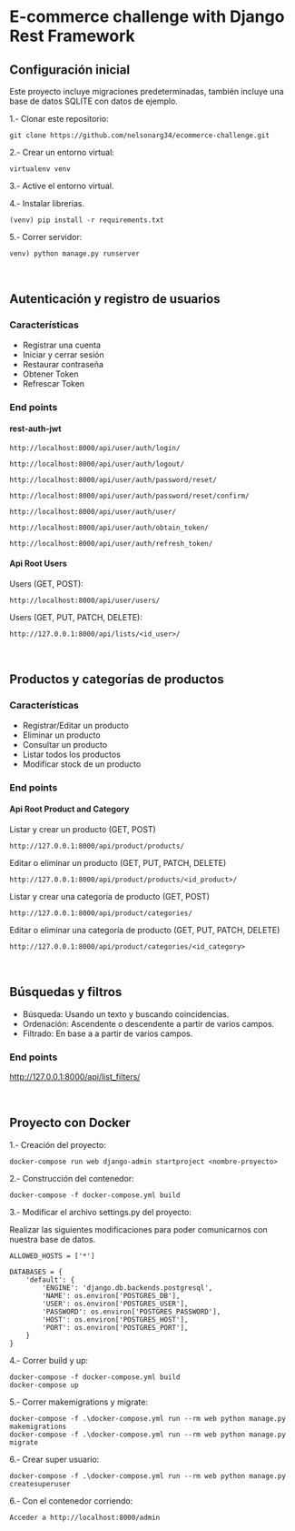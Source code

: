 # E-commerce challenge with Django Rest Framework 

## Configuración inicial

Este proyecto incluye migraciones predeterminadas, también incluye una base de datos SQLITE con datos de ejemplo.

1.- Clonar este repositorio:

    git clone https://github.com/nelsonarg34/ecommerce-challenge.git

2.- Crear un entorno virtual:

    virtualenv venv

3.- Active el entorno virtual.

4.- Instalar librerias.

    (venv) pip install -r requirements.txt 

5.- Correr servidor:

    venv) python manage.py runserver 
<br>

## Autenticación y registro de usuarios

### Características
- Registrar una cuenta
- Iniciar y cerrar sesión
- Restaurar contraseña
- Obtener Token
- Refrescar Token

###     End points

####    rest-auth-jwt

    http://localhost:8000/api/user/auth/login/

    http://localhost:8000/api/user/auth/logout/

    http://localhost:8000/api/user/auth/password/reset/

    http://localhost:8000/api/user/auth/password/reset/confirm/

    http://localhost:8000/api/user/auth/user/

    http://localhost:8000/api/user/auth/obtain_token/

    http://localhost:8000/api/user/auth/refresh_token/

####    Api Root Users

Users (GET, POST): 

    http://localhost:8000/api/user/users/

Users (GET, PUT, PATCH, DELETE): 

    http://127.0.0.1:8000/api/lists/<id_user>/

<br>

## Productos y categorías de productos

### Características
- Registrar/Editar un producto
- Eliminar un producto
- Consultar un producto
- Listar todos los productos
- Modificar stock de un producto

###     End points

####    Api Root Product and Category

Listar y crear un producto (GET, POST)

    http://127.0.0.1:8000/api/product/products/

Editar o eliminar un producto (GET, PUT, PATCH, DELETE)

    http://127.0.0.1:8000/api/product/products/<id_product>/

Listar y crear una categoría de producto (GET, POST)

    http://127.0.0.1:8000/api/product/categories/

Editar o eliminar una categoría de producto (GET, PUT, PATCH, DELETE)

    http://127.0.0.1:8000/api/product/categories/<id_category>

<br>

## Búsquedas y filtros

- Búsqueda: Usando un texto y buscando coincidencias.
- Ordenación: Ascendente o descendente a partir de varios campos.
- Filtrado: En base a a partir de varios campos.

###     End points

http://127.0.0.1:8000/api/list_filters/

<br>

## Proyecto con Docker

1.- Creación del proyecto:

    docker-compose run web django-admin startproject <nombre-proyecto> 

2.- Construcción del contenedor:

    docker-compose -f docker-compose.yml build

3.- Modificar el archivo settings.py del proyecto:

Realizar las siguientes modificaciones para poder comunicarnos con nuestra base de datos.

    ALLOWED_HOSTS = ['*']

    DATABASES = {
        'default': {
            'ENGINE': 'django.db.backends.postgresql',
            'NAME': os.environ['POSTGRES_DB'],
            'USER': os.environ['POSTGRES_USER'],
            'PASSWORD': os.environ['POSTGRES_PASSWORD'],
            'HOST': os.environ['POSTGRES_HOST'],
            'PORT': os.environ['POSTGRES_PORT'],
        }
    }

4.- Correr build y up:

    docker-compose -f docker-compose.yml build
    docker-compose up

5.- Correr  makemigrations y migrate:

    docker-compose -f .\docker-compose.yml run --rm web python manage.py makemigrations
    docker-compose -f .\docker-compose.yml run --rm web python manage.py migrate

6.- Crear super usuario:

    docker-compose -f .\docker-compose.yml run --rm web python manage.py createsuperuser

6.- Con el contenedor corriendo:

    Acceder a http://localhost:8000/admin


